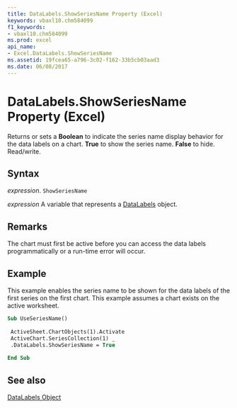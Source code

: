 ```yaml
---
title: DataLabels.ShowSeriesName Property (Excel)
keywords: vbaxl10.chm584099
f1_keywords:
- vbaxl10.chm584099
ms.prod: excel
api_name:
- Excel.DataLabels.ShowSeriesName
ms.assetid: 19fcea65-a796-3c02-f162-33b5cb03aad3
ms.date: 06/08/2017
---
```



# DataLabels.ShowSeriesName Property (Excel)

Returns or sets a  **Boolean** to indicate the series name display behavior for the data labels on a chart. **True** to show the series name. **False** to hide. Read/write.


## Syntax

 _expression_. `ShowSeriesName`

 _expression_ A variable that represents a [DataLabels](./Excel.DataLabels(object).md) object.


## Remarks

The chart must first be active before you can access the data labels programmatically or a run-time error will occur.


## Example

This example enables the series name to be shown for the data labels of the first series on the first chart. This example assumes a chart exists on the active worksheet.


```vb
Sub UseSeriesName() 
 
 ActiveSheet.ChartObjects(1).Activate 
 ActiveChart.SeriesCollection(1) _ 
 .DataLabels.ShowSeriesName = True 
 
End Sub
```


## See also


[DataLabels Object](Excel.DataLabels(object).md)

